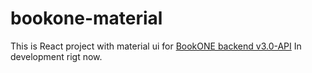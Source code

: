 # bookone-material

This is React project with material ui for [BookONE backend v3.0-API](https://github.com/dmitryblackwell/BookONE/tree/v3.0-API)
In development rigt now.